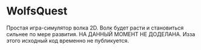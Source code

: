 # WolfsQuest
Простая игра-симулятор волка 2D. Волк будет расти и становиться сильнее по мере развития. НА ДАННЫЙ МОМЕНТ НЕ ДОДЕЛАНА. Изза этого исходный код временно не публикуется.
